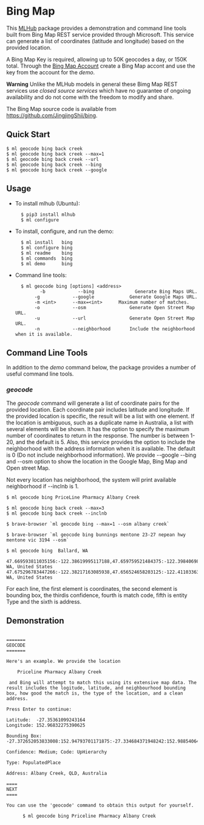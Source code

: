 # Bing Map 

This [MLHub](https://mlhub.ai) package provides a demonstration and
command line tools built from Bing Map REST service provided through
Microsoft. This service can generate a list of coordinates (latitude
and longitude) based on the provided location. 

A Bing Map Key is required, allowing up to 50K geocodes a day, or 
150K total. Through
the [Bing Map Account](https://www.bingmapsportal.com/) create a Bing 
Map accont and use the key from the account for the *demo*. 


**Warning** Unlike the MLHub models in general these Bimg Map REST services
use *closed source services* which have no guarantee of ongoing
availability and do not come with the freedom to modify and share.

The Bing Map source code is available from
<https://github.com/JingjingShii/bing>.

## Quick Start

```console
$ ml geocode bing back creek
$ ml geocode bing back creek --max=1
$ ml geocode bing back creek --url
$ ml geocode bing back creek --bing
$ ml geocode bing back creek --google

```

## Usage

- To install mlhub (Ubuntu):

		$ pip3 install mlhub
		$ ml configure

- To install, configure, and run the demo:

		$ ml install   bing
		$ ml configure bing
		$ ml readme    bing
		$ ml commands  bing
		$ ml demo      bing
		
- Command line tools:

		$ ml geocode bing [options] <address>
		       -b            --bing               Generate Bing Maps URL.
			 -g            --google             Generate Google Maps URL.
			 -m <int>      --max=<int> 	    Maximum number of matches.
			 -o            --osm                Generate Open Street Map URL.
			 -u            --url                Generate Open Street Map URL.
			 -n            --neighborhood       Include the neighborhood when it is available.

## Command Line Tools

In addition to the *demo* command below, the package provides a number
of useful command line tools.

### *geocode*

The *geocode* command will generate a list of coordinate pairs for the provided
location. Each coordinate pair includes latitude and longitude. If the provided
location is specific, the result will be a list with one element. If the location
is ambiguous, such as a duplicate name in Australia, a list with several elements 
will be shown. It has the option to specify the maximum number of coordinates to 
return in the response. The number is between 1-20, and the default is 5. Also,
this service provides the option to include the neighborhood with the address
information when it is available. The default is 0 (Do not include neighborhood
information). We provide --google --bing and --osm option to show the location 
in the Google Map, Bing Map and Open street Map.

Not every location has neighborhood, the system will print available neighborhood if --inclnb 
is 1. 

```console
$ ml geocode bing PriceLine Pharmacy Albany Creek

$ ml geocode bing back creek --max=3
$ ml geocode bing back creek --inclnb

$ brave-browser `ml geocode bing --max=1 --osm albany creek`

$ brave-browser `ml geocode bing bunnings mentone 23-27 nepean hwy mentone vic 3194 --osm`

```

```console
$ ml geocode bing  Ballard, WA

47.669593811035156:-122.38619995117188,47.659759521484375:-122.39840698242188:47.67599868774414:-122.3759994506836,High,Ambiguous,Neighborhood,Ballard, WA, United States
47.675296783447266:-122.38217163085938,47.656524658203125:-122.4110336303711:47.697792053222656:-122.36068725585938,Medium,Ambiguous,Neighborhood,Ballard, WA, United States
```
For each line, the first element is coordinates, the second element is bounding
box, the thirdis confidence, fourth is match code, fifth is entity Type and the 
sixth is address.

## Demonstration
```console

=======
GEOCODE
=======

Here's an example. We provide the location

    Priceline Pharmacy Albany Creek

 and Bing will attempt to match this using its extensive map data. The
result includes the logitude, latitude, and neighbourhood bounding
box, how good the match is, the type of the location, and a clean
address.

Press Enter to continue: 

Latitude:  -27.35361099243164
Longitude: 152.96832275390625

Bounding Box: -27.372652053833008:152.94793701171875:-27.334684371948242:152.98854064941406

Confidence: Medium; Code: UpHierarchy

Type: PopulatedPlace

Address: Albany Creek, QLD, Australia

====
NEXT
====

You can use the 'geocode' command to obtain this output for yourself.

      $ ml geocode bing Priceline Pharmacy Albany Creek


```
